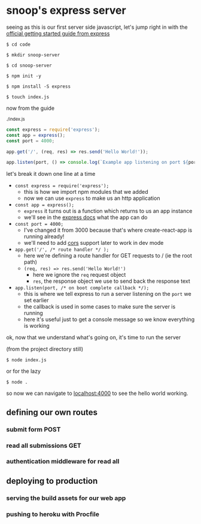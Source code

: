 # snoop's express server

seeing as this is our first server side javascript, let's jump right in with the [official getting started guide from express](https://expressjs.com/en/starter/hello-world.html)


`$ cd code`

`$ mkdir snoop-server`

`$ cd snoop-server`

`$ npm init -y`

`$ npm install -S express`

`$ touch index.js`


now from the guide


<sub>./index.js</sub>
```js
const express = require('express');
const app = express();
const port = 4000;

app.get('/', (req, res) => res.send('Hello World!'));

app.listen(port, () => console.log(`Example app listening on port ${port}!`));
```

let's break it down one line at a time

 - `const express = require('express');`
   - this is how we import npm modules that we added
   - now we can use `express` to make us an http application
 - `const app = express();`
   - `express` it turns out is a function which returns to us an app instance
   - we'll see in the [express docs](https://expressjs.com/en/4x/api.html) what the app can do
 - `const port = 4000;`
   - I've changed it from 3000 because that's where create-react-app is running already!
   - we'll need to add [cors](https://expressjs.com/en/4x/api.html) support later to work in dev mode
 - `app.get('/', /* route handler */ );`
   - here we're defining a route handler for GET requests to / (ie the root path)
   - `(req, res) => res.send('Hello World!')`
     - here we ignore the `req` request object
     - `res`, the response object we use to send back the response text
 - `app.listen(port, /* on boot complete callback */);`
   - this is where we tell express to run a server listening on the `port` we set earlier
   - the callback is used in some cases to make sure the server is running
   - here it's useful just to get a console message so we know everything is working


ok, now that we understand what's going on, it's time to run the server

(from the project directory still)

`$ node index.js`

or for the lazy

`$ node .`

so now we can navigate to [localhost:4000](http://localhost:4000) to see the hello world working.



## defining our own routes

### submit form POST

### read all submissions GET

### authentication middleware for read all



## deploying to production

### serving the build assets for our web app

### pushing to heroku with Procfile
